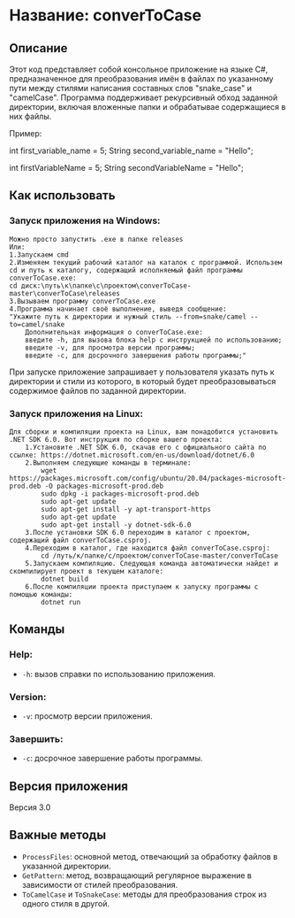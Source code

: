 # Название: converToCase

## Описание

Этот код представляет собой консольное приложение на языке C#, предназначенное для преобразования имён в файлах по указанному пути между стилями написания составных слов "snake_case" и "camelCase". Программа поддерживает рекурсивный обход заданной директории, включая вложенные папки и обрабатывае содержащиеся в них файлы.

Пример:
<!-- snake_case -->
int first_variable_name = 5;
String second_variable_name = "Hello";

<!-- camelCase -->
int firstVariableName = 5;
String secondVariableName = "Hello";


## Как использовать

### Запуск приложения на Windows:

    Можно просто запустить .exe в папке releases
    Или:
    1.Запускаем cmd
    2.Изменяем текущий рабочий каталог на каталок с программой. Использем cd и путь к каталогу, содержащий исполняемый файл программы converToCase.exe:
    cd диск:\путь\к\папке\с\проектом\converToCase-master\converToCase\releases
    3.Вызываем программу converToCase.exe
    4.Программа начинает своё выполнение, выведя сообщение:
    "Укажите путь к директории и нужный стиль --from=snake/camel --to=camel/snake
        Дополнительная информация о converToCase.exe:
        введите -h, для вызова блока help с инструкцией по использованию;
        введите -v, для просмотра версии программы;
        введите -c, для досрочного завершения работы программы;"

При запуске приложение запрашивает у пользователя указать путь к директории и стили из которого, в который будет преобразовываться содержимое файлов по заданной директории. 

### Запуск приложения на Linux:

    Для сборки и компиляции проекта на Linux, вам понадобится установить .NET SDK 6.0. Вот инструкция по сборке вашего проекта:
        1.Установите .NET SDK 6.0, скачав его с официального сайта по ссылке: https://dotnet.microsoft.com/en-us/download/dotnet/6.0
        2.Выполняем следующие команды в терминале:
            wget https://packages.microsoft.com/config/ubuntu/20.04/packages-microsoft-prod.deb -O packages-microsoft-prod.deb
            sudo dpkg -i packages-microsoft-prod.deb
            sudo apt-get update
            sudo apt-get install -y apt-transport-https
            sudo apt-get update
            sudo apt-get install -y dotnet-sdk-6.0
        3.После установки SDK 6.0 переходим в каталог с проектом, содержащий файл converToCase.csproj.
        4.Переходим в каталог, где находится файл converToCase.csproj:
            cd /путь/к/папке/c/проектом/converToCase-master/converToCase
        5.Запускаем компиляцию. Следующая команда автоматически найдет и скомпилирует проект в текущем каталоге:
            dotnet build
        6.После компиляции проекта приступаем к запуску программы с помощью команды:
            dotnet run
            
## Команды

### Help:
- `-h`: вызов справки по использованию приложения.
### Version:
- `-v`: просмотр версии приложения.
### Завершить:
- `-с`: досрочное завершение работы программы.

## Версия приложения

Версия 3.0

## Важные методы

- `ProcessFiles`: основной метод, отвечающий за обработку файлов в указанной директории.
- `GetPattern`: метод, возвращающий регулярное выражение в зависимости от стилей преобразования.
- `ToCamelCase` и `ToSnakeCase`: методы для преобразования строк из одного стиля в другой.
